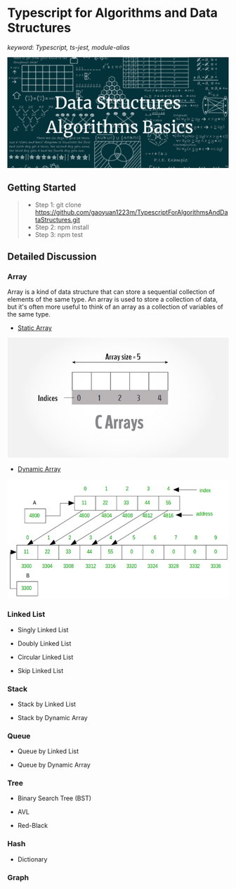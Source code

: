 # Typescript for Algorithms and Data Structures

*keyword*: *Typescript, ts-jest, module-alias*

![Algorithms and Data Structures](./assets/img/main/background.png)

## Getting Started

> - Step 1: git clone https://github.com/gaoyuan1223m/TypescriptForAlgorithmsAndDataStructures.git
> - Step 2: npm install
> - Step 3: npm test

## Detailed Discussion

### Array
Array is a kind of data structure that can store a sequential collection of elements of the same type. An array is used to store a collection of data, but it's often more useful to think of an array as a collection of variables of the same type.
- [Static Array](https://github.com/gaoyuan1223m/TypescriptForAlgorithmsAndDataStructures/blob/master/src/DataStructure/array/static-array.ts)

<img src="assets/img/array/static-arrays.jpg">

- [Dynamic Array](https://github.com/gaoyuan1223m/TypescriptForAlgorithmsAndDataStructures/blob/master/src/DataStructure/array/dynamic-array.ts)

<img src="assets/img/array/dynamic-array.png">

### Linked List

- Singly Linked List

- Doubly Linked List

- Circular Linked List

- Skip Linked List

### Stack

- Stack by Linked List

- Stack by Dynamic Array

### Queue

- Queue by Linked List

- Queue by Dynamic Array

### Tree

- Binary Search Tree (BST)

- AVL

- Red-Black

### Hash

- Dictionary

### Graph
